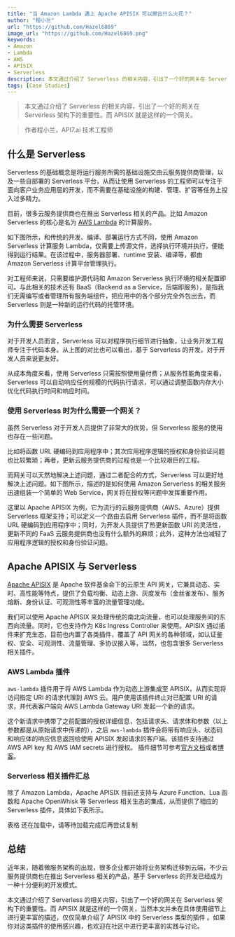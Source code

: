 ```yaml
---
title: "当 Amazon Lambda 遇上 Apache APISIX 可以擦出什么火花？"
author: "程小兰"
url: "https://github.com/Hazel6869"
image_url: "https://github.com/Hazel6869.png"
keywords:
- Amazon
- Lambda
- AWS 
- APISIX
- Serverless
description: 本文通过介绍了 Serverless 的相关内容，引出了一个好的网关在 Serverless 架构下的重要性。而 APISIX 就是这样的一个网关。
tags: [Case Studies]
---
```


> 本文通过介绍了 Serverless 的相关内容，引出了一个好的网关在 Serverless 架构下的重要性。而 APISIX 就是这样的一个网关。

<!--truncate-->

> 作者程小兰，API7.ai 技术工程师

## 什么是 Serverless

Serverless 的基础概念是将运行服务所需的基础设施交由云服务提供商管理，以及一些自部署的 Serverless 平台，从而让使用 Serverless 的工程师可以专注于面向客户业务应用层的开发，而不需要在基础设施的构建、管理、扩容等任务上投入过多精力。

目前，很多云服务提供商也在推出 Serverless 相关的产品。比如 Amazon Serverless 的核心是名为 [AWS Lambda](https://aws.amazon.com/lambda) 的计算服务。

如下图所示，和传统的开发、编译、部署运行方式不同，使用 Amazon Serverless 计算服务 Lambda，仅需要上传源文件，选择执行环境并执行，便能得到运行结果。在该过程中，服务器部署、runtime 安装、编译等，都由 Amazon Serverless 计算平台管理执行。

对工程师来说，只需要维护源代码和 Amazon Serverless 执行环境的相关配置即可。与此相关的技术还有 BaaS（Backend as a Service，后端即服务），是指我们无需编写或者管理所有服务端组件，把应用中的各个部分完全外包出去，而 Serverless 则是一种新的运行代码的托管环境。

### **为什么需要 Serverless**

对于开发人员而言，Serverless 可以对程序执行细节进行抽象，让业务开发工程师专注于代码本身。从上图的对比也可以看出，基于 Serverless 的开发，对于开发人员来说更友好。

从成本角度来看，使用 Serverless 只需按照使用量付费；从服务性能角度来看， Serverless 可以自动响应任何规模的代码执行请求，可以通过调整函数内存大小优化代码执行时间和响应时间。

### **使用 Serverless 时为什么需要一个网关？**

虽然 Serverless 对于开发人员提供了非常大的优势，但 Serverless 服务的使用也存在一些问题。

比如将函数 URL 硬编码到应用程序中；其次应用程序逻辑的授权和身份验证问题也比较繁琐；再者，更新云服务提供商的过程也是一个比较艰巨的工程。

而网关可以天然地解决上述问题，通过二者配合的方式，Serverless 可以更好地解决上述问题。如下图所示，描述的是如何使用 Amazon Serverless 的相关服务迅速组装一个简单的 Web Service，网关将在授权等问题中发挥重要作用。

这里以 Apache APISIX 为例，它为流行的云服务提供商（AWS、Azure）提供 Serverless 框架支持；可以定义一个路由去启用 Serverless 插件，而不是将函数 URL 硬编码到应用程序中；同时，为开发人员提供了热更新函数 URI 的灵活性，更新不同的 FaaS 云服务提供商也没有什么额外的麻烦；此外，这种方法也减轻了应用程序逻辑的授权和身份验证问题。

## **Apache APISIX 与 Serverless**

[Apache APISIX](https://apisix.apache.org/) 是 Apache 软件基金会下的云原生 API 网关，它兼具动态、实时、高性能等特点，提供了负载均衡、动态上游、灰度发布（金丝雀发布）、服务熔断、身份认证、可观测性等丰富的流量管理功能。

我们可以使用 Apache APISIX 来处理传统的南北向流量，也可以处理服务间的东西向流量。同时，它也支持作为 K8s Ingress Controller 来使用。APISIX 通过插件来扩充生态，目前也内置了各类插件，覆盖了 API 网关的各种领域，如认证鉴权、安全、可观测性、流量管理、多协议接入等，当然，也包含很多 Serverless 相关插件。

### **AWS Lambda 插件**

`aws-lambda` 插件用于将 AWS Lambda 作为动态上游集成至 APISIX，从而实现将访问指定 URI 的请求代理到 AWS 云。用户使用该插件终止对已配置 URI 的请求，并代表客户端向 AWS Lambda Gateway URI 发起一个新的请求。

这个新请求中携带了之前配置的授权详细信息，包括请求头、请求体和参数（以上参数都是从原始请求中传递的），之后 `aws-lambda` 插件会将带有响应头、状态码和响应体的响应信息返回给使用 APISIX 发起请求的客户端。该插件支持通过 AWS API key 和 AWS IAM secrets 进行授权。 插件细节可参考[官方文档](https://apisix.apache.org/zh/docs/apisix/plugins/aws-lambda)或者[博客](https://blog.bisakh.com/blog/aws-lambda-apisix)。

### **Serverless 相关插件汇总**

除了 Amazon Lambda，Apache APISIX 目前还支持与 Azure Function、Lua 函数和 Apache OpenWhisk 等 Serverless 相关生态的集成，从而提供了相应的 Serverless 插件，具体如下表所示。

表格 还在加载中，请等待加载完成后再尝试复制

## **总结**

近年来，随着微服务架构的出现，很多企业都开始将业务架构迁移到云端，不少云服务提供商也在推出 Serverless 相关的产品，基于 Serverless 的开发已经成为一种十分便利的开发模式。

本文通过介绍了 Serverless 的相关内容，引出了一个好的网关在 Serverless 架构下的重要性。而 APISIX 就是这样的一个网关，当然本文并未在具体使用细节上进行更丰富的描述，仅仅简单介绍了 APISIX 中的 Serverless 类型的插件 。如果你对这类插件的使用感兴趣，也欢迎在社区中进行更丰富的实践与讨论。
